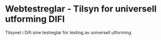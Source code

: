 # Webtestreglar - Tilsyn for universell utforming DIFI
Tilsynet i Difi sine testreglar for testing av universell utforming.
